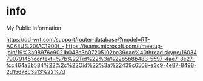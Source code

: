 # info
My Public Information

https://dd-wrt.com/support/router-database/?model=RT-AC68U%20(AC1900)_-
https://teams.microsoft.com/l/meetup-join/19%3a98976c9021b043c3b07205102bc39dac%40thread.skype/1603479079145?context=%7b%22Tid%22%3a%22b5b8b483-5597-4ae7-8e27-fcc464a3b584%22%2c%22Oid%22%3a%22439c6508-e3c9-4e87-8498-2d15678c3a13%22%7d
